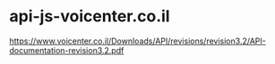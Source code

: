 # api-js-voicenter.co.il

https://www.voicenter.co.il/Downloads/API/revisions/revision3.2/API-documentation-revision3.2.pdf
